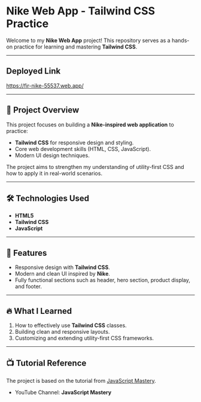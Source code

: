 # Nike Web App - Tailwind CSS Practice

Welcome to my **Nike Web App** project! This repository serves as a hands-on practice for learning and mastering **Tailwind CSS**.

---
## Deployed Link
https://fir-nike-55537.web.app/

---
## 🚀 Project Overview
This project focuses on building a **Nike-inspired web application** to practice:
- **Tailwind CSS** for responsive design and styling.
- Core web development skills (HTML, CSS, JavaScript).
- Modern UI design techniques.

The project aims to strengthen my understanding of utility-first CSS and how to apply it in real-world scenarios.


---

## 🛠️ Technologies Used
- **HTML5**
- **Tailwind CSS**
- **JavaScript**

---

## 🌟 Features
- Responsive design with **Tailwind CSS**.
- Modern and clean UI inspired by **Nike**.
- Fully functional sections such as header, hero section, product display, and footer.

---

## 🔥 What I Learned
1. How to effectively use **Tailwind CSS** classes.
2. Building clean and responsive layouts.
3. Customizing and extending utility-first CSS frameworks.

---

## 📺 Tutorial Reference
The project is based on the tutorial from [JavaScript Mastery](https://www.youtube.com/@javascriptmastery).
- YouTube Channel: **JavaScript Mastery**
  
